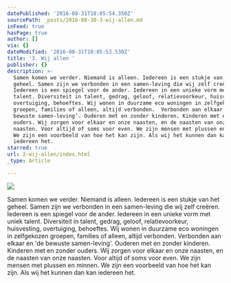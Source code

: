 ```yaml
---
datePublished: '2016-08-31T10:05:54.350Z'
sourcePath: _posts/2016-08-30-3-wij-allen.md
inFeed: true
hasPage: true
author: []
via: {}
dateModified: '2016-08-31T10:05:53.530Z'
title: '3. Wij allen '
publisher: {}
description: >-
  Samen komen we verder. Niemand is alleen. Iedereen is een stukje van het
  geheel. Samen zijn we verbonden in een samen-leving die wij zelf creëren.
  Iedereen is een spiegel voor de ander. Iedereen in een unieke vorm met uniek
  talent. Diversiteit in talent, gedrag, geloof, relatievoorkeur, huisvesting,
  overtuiging, behoeftes. Wij wonen in duurzame eco woningen in zelfgekozen
  groepen, families of alleen, altijd verbonden.  Verbonden aan elkaar en ‘de
  bewuste samen-leving’. Ouderen met en zonder kinderen. Kinderen met en zonder
  ouders. Wij zorgen voor elkaar en onze naasten, en de naasten van onze
  naasten. Voor altijd of soms voor even. We zijn mensen met plussen en minnen.
  We zijn een voorbeeld van hoe het kan zijn. Als wij het kunnen dan kan
  iedereen het.
starred: true
url: 3-wij-allen/index.html
_type: Article

---
```

![](https://the-grid-user-content.s3-us-west-2.amazonaws.com/ab8a2c3e-aeb6-484a-bc50-560137f47e9c.jpg)

Samen komen we verder. Niemand is alleen. Iedereen is een stukje van het geheel. Samen zijn we verbonden in een samen-leving die wij zelf creëren. Iedereen is een spiegel voor de ander. Iedereen in een unieke vorm met uniek talent. Diversiteit in talent, gedrag, geloof, relatievoorkeur, huisvesting, overtuiging, behoeftes. Wij wonen in duurzame eco woningen in zelfgekozen groepen, families of alleen, altijd verbonden. Verbonden aan elkaar en 'de bewuste samen-leving'. Ouderen met en zonder kinderen. Kinderen met en zonder ouders. Wij zorgen voor elkaar en onze naasten, en de naasten van onze naasten. Voor altijd of soms voor even. We zijn mensen met plussen en minnen. We zijn een voorbeeld van hoe het kan zijn. Als wij het kunnen dan kan iedereen het.